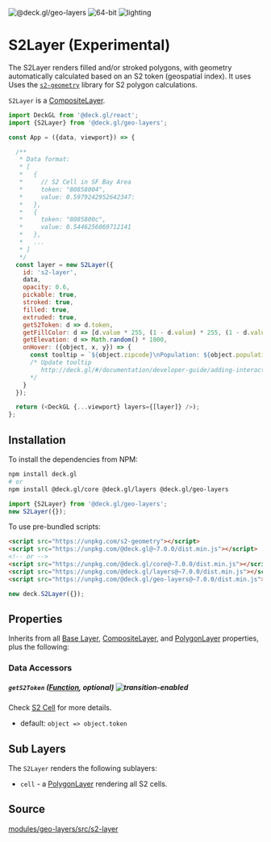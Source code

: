 <!-- INJECT:"S2LayerDemo" -->

<p class="badges">
  <img src="https://img.shields.io/badge/@deck.gl/geo--layers-lightgrey.svg?style=flat-square" alt="@deck.gl/geo-layers" />
  <img src="https://img.shields.io/badge/fp64-yes-blue.svg?style=flat-square" alt="64-bit" />
  <img src="https://img.shields.io/badge/lighting-yes-blue.svg?style=flat-square" alt="lighting" />
</p>

# S2Layer (Experimental)

The S2Layer renders filled and/or stroked polygons, with geometry automatically calculated based on an S2 token (geospatial index). It uses Uses the [`s2-geometry`](http://s2geometry.io/) library for S2 polygon calculations.

`S2Layer` is a [CompositeLayer](/docs/api-reference/composite-layer.md).

```js
import DeckGL from '@deck.gl/react';
import {S2Layer} from '@deck.gl/geo-layers';

const App = ({data, viewport}) => {

  /**
   * Data format:
   * [
   *   {
   *     // S2 Cell in SF Bay Area
   *     token: "80858004",
   *     value: 0.5979242952642347:
   *   },
   *   {
   *     token: "8085800c",
   *     value: 0.5446256069712141
   *   },
   *   ...
   * ]
   */
  const layer = new S2Layer({
    id: 's2-layer',
    data,
    opacity: 0.6,
    pickable: true,
    stroked: true,
    filled: true,
    extruded: true,
    getS2Token: d => d.token,
    getFillColor: d => [d.value * 255, (1 - d.value) * 255, (1 - d.value) * 128, 128],
    getElevation: d => Math.random() * 1000,
    onHover: ({object, x, y}) => {
      const tooltip = `${object.zipcode}\nPopulation: ${object.population}`;
      /* Update tooltip
         http://deck.gl/#/documentation/developer-guide/adding-interactivity?section=example-display-a-tooltip-for-hovered-object
      */
    }
  });

  return (<DeckGL {...viewport} layers={[layer]} />);
};
```


## Installation

To install the dependencies from NPM:

```bash
npm install deck.gl
# or
npm install @deck.gl/core @deck.gl/layers @deck.gl/geo-layers
```

```js
import {S2Layer} from '@deck.gl/geo-layers';
new S2Layer({});
```

To use pre-bundled scripts:

```html
<script src="https://unpkg.com/s2-geometry"></script>
<script src="https://unpkg.com/@deck.gl@~7.0.0/dist.min.js"></script>
<!-- or -->
<script src="https://unpkg.com/@deck.gl/core@~7.0.0/dist.min.js"></script>
<script src="https://unpkg.com/@deck.gl/layers@~7.0.0/dist.min.js"></script>
<script src="https://unpkg.com/@deck.gl/geo-layers@~7.0.0/dist.min.js"></script>
```

```js
new deck.S2Layer({});
```


## Properties

Inherits from all [Base Layer](/docs/api-reference/layer.md), [CompositeLayer](/docs/api-reference/composite-layer.md), and [PolygonLayer](/docs/layers/polygon-layer.md) properties, plus the following:

### Data Accessors

##### `getS2Token` ([Function](/docs/developer-guide/using-layers.md#accessors), optional) ![transition-enabled](https://img.shields.io/badge/transition-enabled-green.svg?style=flat-square")

Check [S2 Cell](http://s2geometry.io/devguide/s2cell_hierarchy) for more details.

* default: `object => object.token`


## Sub Layers

The `S2Layer` renders the following sublayers:

* `cell` - a [PolygonLayer](/docs/layers/polygon-layer.md) rendering all S2 cells.


## Source

[modules/geo-layers/src/s2-layer](https://github.com/uber/deck.gl/tree/master/modules/geo-layers/src/s2-layer)

